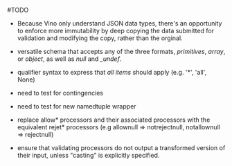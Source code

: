 #TODO
- Because Vino only understand JSON data types, there's an opportunity to enforce more immutability by deep copying the data submitted for validation and modifying the copy, rather than the orginal.

- versatile schema that accepts any of the three formats, *primitives*, *array*, or *object*, as well as *null* and *_undef*.

- qualifier syntax to express that *all items* should apply (e.g. '\*', 'all', None)

- need to test for contingencies

- need to test for new namedtuple wrapper

- replace allow\* processors and their associated processors with the equivalent rejet\* processors (e.g allownull => notrejectnull, notallownull => rejectnull)

- ensure that validating processors do not output a transformed version of their input, unless "casting" is explicitly specified.  


